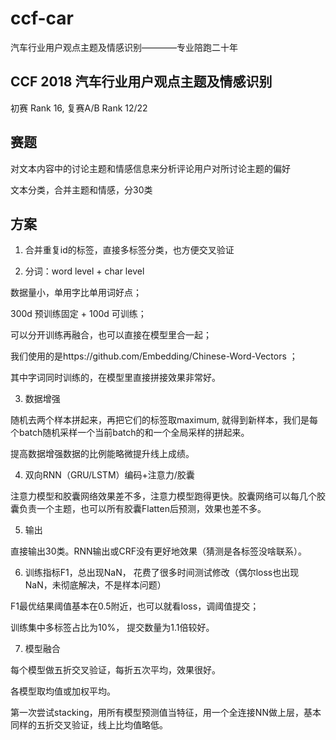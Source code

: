# ccf-car
汽车行业用户观点主题及情感识别————专业陪跑二十年

## CCF 2018 汽车行业用户观点主题及情感识别 
初赛 Rank 16, 复赛A/B Rank 12/22

## 赛题
对文本内容中的讨论主题和情感信息来分析评论用户对所讨论主题的偏好

文本分类，合并主题和情感，分30类

## 方案
1. 合并重复id的标签，直接多标签分类，也方便交叉验证

2. 分词：word level + char level

数据量小，单用字比单用词好点；

300d 预训练固定 + 100d 可训练；

可以分开训练再融合，也可以直接在模型里合一起；

我们使用的是https://github.com/Embedding/Chinese-Word-Vectors ；

其中字词同时训练的，在模型里直接拼接效果非常好。

3. 数据增强

随机去两个样本拼起来，再把它们的标签取maximum, 就得到新样本，我们是每个batch随机采样一个当前batch的和一个全局采样的拼起来。

提高数据增强数据的比例能略微提升线上成绩。

4. 双向RNN（GRU/LSTM）编码+注意力/胶囊

注意力模型和胶囊网络效果差不多，注意力模型跑得更快。胶囊网络可以每几个胶囊负责一个主题，也可以所有胶囊Flatten后预测，效果也差不多。

5. 输出

直接输出30类。RNN输出或CRF没有更好地效果（猜测是各标签没啥联系）。

6. 训练指标F1，总出现NaN， 花费了很多时间测试修改（偶尔loss也出现NaN，未彻底解决，不是样本问题）

F1最优结果阈值基本在0.5附近，也可以就看loss，调阈值提交；

训练集中多标签占比为10%， 提交数量为1.1倍较好。

7. 模型融合

每个模型做五折交叉验证，每折五次平均，效果很好。

各模型取均值或加权平均。

第一次尝试stacking，用所有模型预测值当特征，用一个全连接NN做上层，基本同样的五折交叉验证，线上比均值略低。
